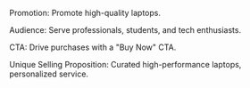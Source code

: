 Promotion: Promote high-quality laptops.

Audience: Serve professionals, students, and tech enthusiasts.

CTA: Drive purchases with a "Buy Now" CTA.

Unique Selling Proposition: Curated high-performance laptops, personalized service.
